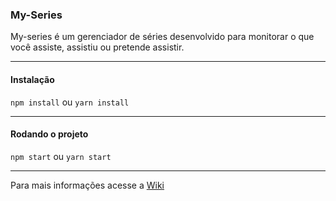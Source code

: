 ### My-Series

My-series é um gerenciador de séries desenvolvido para monitorar o que você assiste, assistiu ou pretende assistir.
***

#### Instalação

`npm install` ou `yarn install`
***

#### Rodando o projeto

`npm start` ou `yarn start`
***

Para mais informações acesse a [Wiki](https://github.com/tricknp/my-series/wiki)

